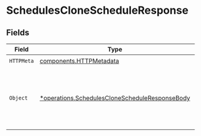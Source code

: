 # SchedulesCloneScheduleResponse


## Fields

| Field                                                                                                           | Type                                                                                                            | Required                                                                                                        | Description                                                                                                     |
| --------------------------------------------------------------------------------------------------------------- | --------------------------------------------------------------------------------------------------------------- | --------------------------------------------------------------------------------------------------------------- | --------------------------------------------------------------------------------------------------------------- |
| `HTTPMeta`                                                                                                      | [components.HTTPMetadata](../../models/components/httpmetadata.md)                                              | :heavy_check_mark:                                                                                              | N/A                                                                                                             |
| `Object`                                                                                                        | [*operations.SchedulesCloneScheduleResponseBody](../../models/operations/schedulesclonescheduleresponsebody.md) | :heavy_minus_sign:                                                                                              | The request has succeeded and a new resource has been created as a result.                                      |